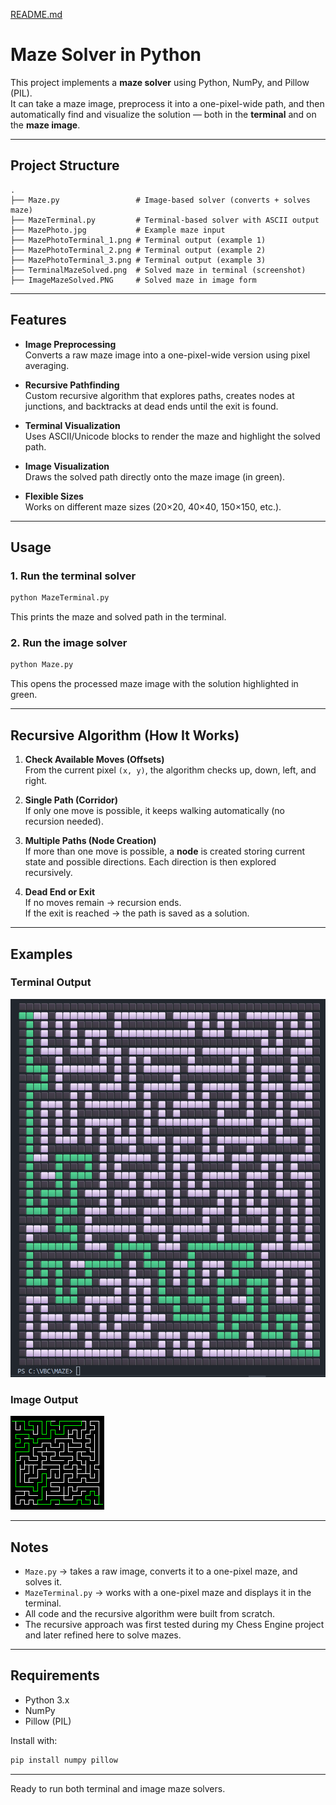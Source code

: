 

[README.md](https://github.com/user-attachments/files/22644709/README.3.md)
# Maze Solver in Python

This project implements a **maze solver** using Python, NumPy, and Pillow (PIL).  
It can take a maze image, preprocess it into a one-pixel-wide path, and then automatically find and visualize the solution — both in the **terminal** and on the **maze image**.

---

## Project Structure

```
.
├── Maze.py                 # Image-based solver (converts + solves maze)
├── MazeTerminal.py         # Terminal-based solver with ASCII output
├── MazePhoto.jpg           # Example maze input
├── MazePhotoTerminal_1.png # Terminal output (example 1)
├── MazePhotoTerminal_2.png # Terminal output (example 2)
├── MazePhotoTerminal_3.png # Terminal output (example 3)
├── TerminalMazeSolved.png  # Solved maze in terminal (screenshot)
├── ImageMazeSolved.PNG     # Solved maze in image form
```

---

## Features

- **Image Preprocessing**  
  Converts a raw maze image into a one-pixel-wide version using pixel averaging.  

- **Recursive Pathfinding**  
  Custom recursive algorithm that explores paths, creates nodes at junctions, and backtracks at dead ends until the exit is found.  

- **Terminal Visualization**  
  Uses ASCII/Unicode blocks to render the maze and highlight the solved path.  

- **Image Visualization**  
  Draws the solved path directly onto the maze image (in green).  

- **Flexible Sizes**  
  Works on different maze sizes (20×20, 40×40, 150×150, etc.).  

---

## Usage

### 1. Run the terminal solver
```bash
python MazeTerminal.py
```
This prints the maze and solved path in the terminal.

### 2. Run the image solver
```bash
python Maze.py
```
This opens the processed maze image with the solution highlighted in green.

---

## Recursive Algorithm (How It Works)

1. **Check Available Moves (Offsets)**  
   From the current pixel `(x, y)`, the algorithm checks up, down, left, and right.  

2. **Single Path (Corridor)**  
   If only one move is possible, it keeps walking automatically (no recursion needed).  

3. **Multiple Paths (Node Creation)**  
   If more than one move is possible, a **node** is created storing current state and possible directions. Each direction is then explored recursively.  

4. **Dead End or Exit**  
   If no moves remain → recursion ends.  
   If the exit is reached → the path is saved as a solution.  

---

## Examples

### Terminal Output
![Terminal Maze Solved](TerminalMazeSolved.png)

### Image Output
![Image Maze Solved](ImageMazeSolved.PNG)

---

## Notes

- `Maze.py` → takes a raw image, converts it to a one-pixel maze, and solves it.  
- `MazeTerminal.py` → works with a one-pixel maze and displays it in the terminal.  
- All code and the recursive algorithm were built from scratch.  
- The recursive approach was first tested during my Chess Engine project and later refined here to solve mazes.

---

## Requirements

- Python 3.x  
- NumPy  
- Pillow (PIL)  

Install with:  
```bash
pip install numpy pillow
```

---

Ready to run both terminal and image maze solvers.  
